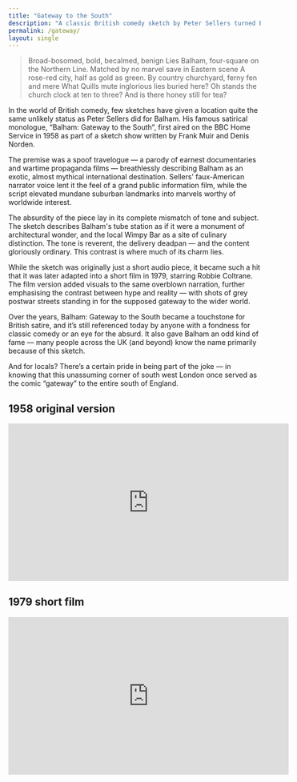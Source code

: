 ```yaml
---
title: "Gateway to the South"
description: "A classic British comedy sketch by Peter Sellers turned Balham into the unlikely “Gateway to the South” — and a legend in satire."
permalink: /gateway/
layout: single
---
```


> Broad-bosomed, bold, becalmed, benign
> Lies Balham, four-square on the Northern Line.
> Matched by no marvel save in Eastern scene
> A rose-red city, half as gold as green.
> By country churchyard, ferny fen and mere
> What Quills mute inglorious lies buried here?
> Oh stands the church clock at ten to three?
> And is there honey still for tea?

In the world of British comedy, few sketches have given a location quite the
same unlikely status as Peter Sellers did for Balham. His famous satirical
monologue, “Balham: Gateway to the South”, first aired on the BBC Home Service
in 1958 as part of a sketch show written by Frank Muir and Denis Norden.

The premise was a spoof travelogue — a parody of earnest documentaries and
wartime propaganda films — breathlessly describing Balham as an exotic, almost
mythical international destination. Sellers’ faux-American narrator voice lent
it the feel of a grand public information film, while the script elevated
mundane suburban landmarks into marvels worthy of worldwide interest.

The absurdity of the piece lay in its complete mismatch of tone and subject.
The sketch describes Balham's tube station as if it were a monument of
architectural wonder, and the local Wimpy Bar as a site of culinary
distinction. The tone is reverent, the delivery deadpan — and the content
gloriously ordinary. This contrast is where much of its charm lies.

While the sketch was originally just a short audio piece, it became such a hit
that it was later adapted into a short film in 1979, starring Robbie Coltrane.
The film version added visuals to the same overblown narration, further
emphasising the contrast between hype and reality — with shots of grey postwar
streets standing in for the supposed gateway to the wider world.

Over the years, Balham: Gateway to the South became a touchstone for British
satire, and it’s still referenced today by anyone with a fondness for classic
comedy or an eye for the absurd. It also gave Balham an odd kind of fame —
many people across the UK (and beyond) know the name primarily because of this
sketch.

And for locals? There’s a certain pride in being part of the joke — in knowing
that this unassuming corner of south west London once served as the comic
“gateway” to the entire south of England.

## 1958 original version

<iframe width="560" height="315" src="https://www.youtube.com/embed/bVCkvheedWA?si=ZFIMrFIbS85UZzNm" title="YouTube video player" frameborder="0" allow="accelerometer; autoplay; clipboard-write; encrypted-media; gyroscope; picture-in-picture; web-share" referrerpolicy="strict-origin-when-cross-origin" allowfullscreen></iframe>

## 1979 short film

<iframe width="560" height="315" src="https://www.youtube.com/embed/6ewUOSlRDkk?si=zlRBNP9r3s_atJ_i" title="YouTube video player" frameborder="0" allow="accelerometer; autoplay; clipboard-write; encrypted-media; gyroscope; picture-in-picture; web-share" referrerpolicy="strict-origin-when-cross-origin" allowfullscreen></iframe>
